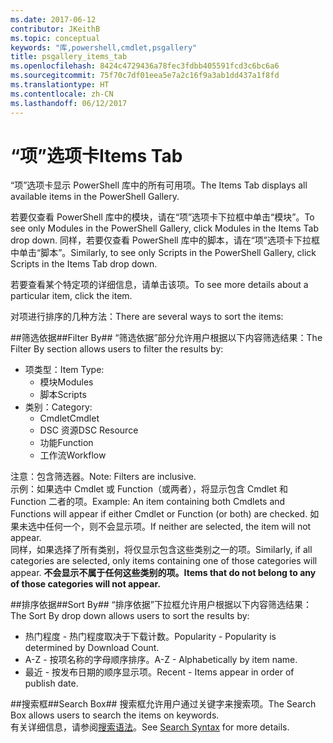 ```yaml
---
ms.date: 2017-06-12
contributor: JKeithB
ms.topic: conceptual
keywords: "库,powershell,cmdlet,psgallery"
title: psgallery_items_tab
ms.openlocfilehash: 8424c4729436a78fec3fdbb405591fcd3c6bc6a6
ms.sourcegitcommit: 75f70c7df01eea5e7a2c16f9a3ab1dd437a1f8fd
ms.translationtype: HT
ms.contentlocale: zh-CN
ms.lasthandoff: 06/12/2017
---
```

<a name="items-tab"></a><span data-ttu-id="ef09a-103">“项”选项卡</span><span class="sxs-lookup"><span data-stu-id="ef09a-103">Items Tab</span></span>
==========

<span data-ttu-id="ef09a-104">“项”选项卡显示 PowerShell 库中的所有可用项。</span><span class="sxs-lookup"><span data-stu-id="ef09a-104">The Items Tab displays all available items in the PowerShell Gallery.</span></span>

<span data-ttu-id="ef09a-105">若要仅查看 PowerShell 库中的模块，请在“项”选项卡下拉框中单击“模块”。</span><span class="sxs-lookup"><span data-stu-id="ef09a-105">To see only Modules in the PowerShell Gallery, click Modules in the Items Tab drop down.</span></span>  <span data-ttu-id="ef09a-106">同样，若要仅查看 PowerShell 库中的脚本，请在“项”选项卡下拉框中单击“脚本”。</span><span class="sxs-lookup"><span data-stu-id="ef09a-106">Similarly, to see only Scripts in the PowerShell Gallery, click Scripts in the Items Tab drop down.</span></span>  

<span data-ttu-id="ef09a-107">若要查看某个特定项的详细信息，请单击该项。</span><span class="sxs-lookup"><span data-stu-id="ef09a-107">To see more details about a particular item, click the item.</span></span>

<span data-ttu-id="ef09a-108">对项进行排序的几种方法：</span><span class="sxs-lookup"><span data-stu-id="ef09a-108">There are several ways to sort the items:</span></span>

##<a name="filter-by"></a><span data-ttu-id="ef09a-109">筛选依据##</span><span class="sxs-lookup"><span data-stu-id="ef09a-109">Filter By##</span></span>
<span data-ttu-id="ef09a-110">“筛选依据”部分允许用户根据以下内容筛选结果：</span><span class="sxs-lookup"><span data-stu-id="ef09a-110">The Filter By section allows users to filter the results by:</span></span>
* <span data-ttu-id="ef09a-111">项类型：</span><span class="sxs-lookup"><span data-stu-id="ef09a-111">Item Type:</span></span>
    * <span data-ttu-id="ef09a-112">模块</span><span class="sxs-lookup"><span data-stu-id="ef09a-112">Modules</span></span>
    * <span data-ttu-id="ef09a-113">脚本</span><span class="sxs-lookup"><span data-stu-id="ef09a-113">Scripts</span></span>
* <span data-ttu-id="ef09a-114">类别：</span><span class="sxs-lookup"><span data-stu-id="ef09a-114">Category:</span></span>
    * <span data-ttu-id="ef09a-115">Cmdlet</span><span class="sxs-lookup"><span data-stu-id="ef09a-115">Cmdlet</span></span>
    * <span data-ttu-id="ef09a-116">DSC 资源</span><span class="sxs-lookup"><span data-stu-id="ef09a-116">DSC Resource</span></span>
    * <span data-ttu-id="ef09a-117">功能</span><span class="sxs-lookup"><span data-stu-id="ef09a-117">Function</span></span>
    * <span data-ttu-id="ef09a-118">工作流</span><span class="sxs-lookup"><span data-stu-id="ef09a-118">Workflow</span></span>

<span data-ttu-id="ef09a-119">注意：包含筛选器。</span><span class="sxs-lookup"><span data-stu-id="ef09a-119">Note: Filters are inclusive.</span></span>  
<span data-ttu-id="ef09a-120">示例：如果选中 Cmdlet 或 Function（或两者），将显示包含 Cmdlet 和 Function 二者的项。</span><span class="sxs-lookup"><span data-stu-id="ef09a-120">Example: An item containing both Cmdlets and Functions will appear if either Cmdlet or Function (or both) are checked.</span></span>  <span data-ttu-id="ef09a-121">如果未选中任何一个，则不会显示项。</span><span class="sxs-lookup"><span data-stu-id="ef09a-121">If neither are selected, the item will not appear.</span></span>  
<span data-ttu-id="ef09a-122">同样，如果选择了所有类别，将仅显示包含这些类别之一的项。</span><span class="sxs-lookup"><span data-stu-id="ef09a-122">Similarly, if all categories are selected, only items containing one of those categories will appear.</span></span> <span data-ttu-id="ef09a-123">**不会显示不属于任何这些类别的项。**</span><span class="sxs-lookup"><span data-stu-id="ef09a-123">**Items that do not belong to any of those categories will not appear.**</span></span>

##<a name="sort-by"></a><span data-ttu-id="ef09a-124">排序依据##</span><span class="sxs-lookup"><span data-stu-id="ef09a-124">Sort By##</span></span> 
<span data-ttu-id="ef09a-125">“排序依据”下拉框允许用户根据以下内容筛选结果：</span><span class="sxs-lookup"><span data-stu-id="ef09a-125">The Sort By drop down allows users to sort the results by:</span></span>
* <span data-ttu-id="ef09a-126">热门程度 - 热门程度取决于下载计数。</span><span class="sxs-lookup"><span data-stu-id="ef09a-126">Popularity - Popularity is determined by Download Count.</span></span>
* <span data-ttu-id="ef09a-127">A-Z - 按项名称的字母顺序排序。</span><span class="sxs-lookup"><span data-stu-id="ef09a-127">A-Z - Alphabetically by item name.</span></span>
* <span data-ttu-id="ef09a-128">最近 - 按发布日期的顺序显示项。</span><span class="sxs-lookup"><span data-stu-id="ef09a-128">Recent - Items appear in order of publish date.</span></span>


##<a name="search-box"></a><span data-ttu-id="ef09a-129">搜索框##</span><span class="sxs-lookup"><span data-stu-id="ef09a-129">Search Box##</span></span>
<span data-ttu-id="ef09a-130">搜索框允许用户通过关键字来搜索项。</span><span class="sxs-lookup"><span data-stu-id="ef09a-130">The Search Box allows users to search the items on keywords.</span></span>  
<span data-ttu-id="ef09a-131">有关详细信息，请参阅[搜索语法](./psgallery_search_syntax.md)。</span><span class="sxs-lookup"><span data-stu-id="ef09a-131">See [Search Syntax](./psgallery_search_syntax.md) for more details.</span></span>

